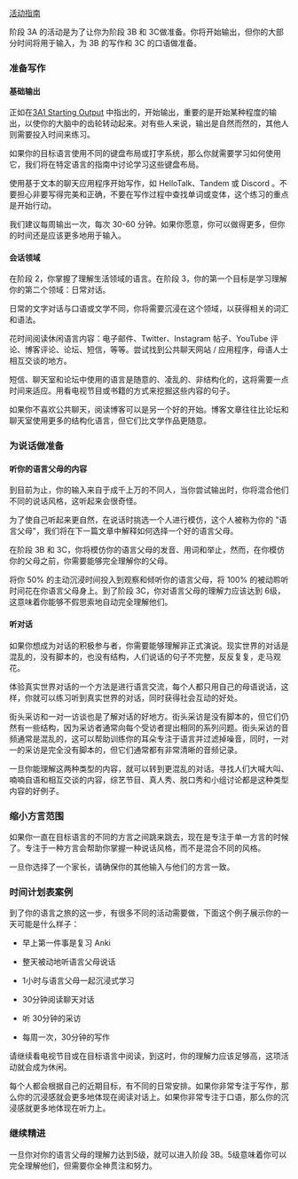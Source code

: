 [活动指南](https://refold.la/roadmap/stage-3/a/activity-guide)

阶段 3A 的活动是为了让你为阶段 3B 和 3C做准备。你将开始输出，但你的大部分时间将用于输入，为 3B 的写作和 3C 的口语做准备。

### 准备写作

#### 基础输出

正如在[3A1 Starting Output]() 中指出的，开始输出，重要的是开始某种程度的输出，以使你的大脑中的齿轮转动起来。对有些人来说，输出是自然而然的，其他人则需要投入时间来练习。

如果你的目标语言使用不同的键盘布局或打字系统，那么你就需要学习如何使用它，我们将在特定语言的指南中讨论学习这些键盘布局。

使用基于文本的聊天应用程序开始写作，如 HelloTalk、Tandem 或 Discord 。不要担心非要写得完美和正确，不要在写作过程中查找单词或变体，这个练习的重点是开始行动。

我们建议每周输出一次，每次 30-60 分钟。如果你愿意，你可以做得更多，但你的时间还是应该更多地用于输入。

#### 会话领域

在阶段 2，你掌握了理解生活领域的语言。在阶段 3，你的第一个目标是学习理解你的第二个领域：日常对话。

日常的文字对话与口语或文学不同，你将需要沉浸在这个领域，以获得相关的词汇和语法。

花时间阅读休闲语言内容：电子邮件、Twitter、Instagram 帖子、YouTube 评论、博客评论、论坛、短信，等等。尝试找到公共聊天网站 / 应用程序，母语人士相互交谈的地方。

短信、聊天室和论坛中使用的语言是随意的、凌乱的、非结构化的，这将需要一点时间来适应。用看电视节目或书籍的方式来挖掘这些内容的句子。

如果你不喜欢公共聊天，阅读博客可以是另一个好的开始。博客文章往往比论坛和聊天室使用更多的结构化语言，但它们比文学作品更随意。

### 为说话做准备

#### 听你的语言父母的内容

到目前为止，你的输入来自于成千上万的不同人，当你尝试输出时，你将混合他们不同的说话风格，这听起来会很奇怪。

为了使自己听起来更自然，在说话时挑选一个人进行模仿，这个人被称为你的 "语言父母"，我们将在下一篇文章中解释如何选择一个好的语言父母。

在阶段 3B 和 3C，你将模仿你的语言父母的发音、用词和举止，然而，在你模仿你的父母之前，你需要能够完全理解你的父母。

将你 50% 的主动沉浸时间投入到观察和倾听你的语言父母，将 100% 的被动聆听时间花在你语言父母身上。到了阶段 3C，你对语言父母的理解力应该达到 6级，这意味着你能够不假思索地自动完全理解他们。

#### 听对话

如果你想成为对话的积极参与者，你需要能够理解非正式演说。现实世界的对话是混乱的，没有脚本的，也没有结构，人们说话的句子不完整，反反复复，走马观花。

体验真实世界对话的一个方法是进行语言交流，每个人都只用自己的母语说话，这样，你就可以练习听到真实世界的对话，同时获得社会互动的好处。

街头采访和一对一访谈也是了解对话的好地方。街头采访是没有脚本的，但它们仍然有一些结构，因为采访者通常向每个受访者提出相同的系列问题。街头采访的音频通常是混乱的，这可以帮助训练你的耳朵专注于语言并过滤掉噪音，同时，一对一的采访是完全没有脚本的，但它们通常都有非常清晰的音频记录。

一旦你能理解这两种类型的内容，就可以转到更混乱的对话。寻找人们大喊大叫、喃喃自语和相互交谈的内容，综艺节目、真人秀、脱口秀和小组讨论都是这种类型内容的好例子。

### 缩小方言范围

如果你一直在目标语言的不同的方言之间跳来跳去，现在是专注于单一方言的时候了。专注于一种方言会帮助你掌握一种说话风格，而不是混合不同的风格。

一旦你选择了一个家长，请确保你的其他输入与他们的方言一致。

### 时间计划表案例

到了你的语言之旅的这一步，有很多不同的活动需要做，下面这个例子展示你的一天可能是什么样子：

- 早上第一件事是复习 Anki

- 整天被动地听语言父母说话

- 1小时与语言父母一起沉浸式学习

- 30分钟阅读聊天对话

- 听 30分钟的采访

- 每周一次，30分钟的写作

请继续看电视节目或在目标语言中阅读，到这时，你的理解力应该足够高，这项活动就会成为休闲。

每个人都会根据自己的近期目标，有不同的日常安排。如果你非常专注于写作，那么你的沉浸感就会更多地体现在阅读对话上。如果你非常专注于口语，那么你的沉浸感就更多地体现在听力上。

### 继续精进

一旦你对你的语言父母的理解力达到5级，就可以进入阶段 3B。5级意味着你可以完全理解他们，但需要你全神贯注和努力。